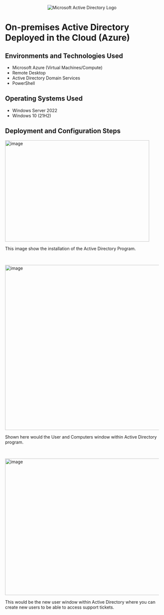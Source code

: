 <p align="center">
<img src="https://i.imgur.com/pU5A58S.png" alt="Microsoft Active Directory Logo"/>
</p>

<h1>On-premises Active Directory Deployed in the Cloud (Azure)</h1>

<h2>Environments and Technologies Used</h2>

- Microsoft Azure (Virtual Machines/Compute)
- Remote Desktop
- Active Directory Domain Services
- PowerShell

<h2>Operating Systems Used </h2>

- Windows Server 2022
- Windows 10 (21H2)

<h2>Deployment and Configuration Steps</h2>

<p>
<img width="472" height="331" alt="image" src="https://github.com/user-attachments/assets/e2f94636-f929-4c43-97b1-2fe7e902f2f4" />

</p>
<p>
This image show the installation of the Active Directory Program.
</p>
<br />

<p>
<img width="874" height="539" alt="image" src="https://github.com/user-attachments/assets/f467ad07-d5b2-4456-9f04-1ab93d39f9d4" />

</p>
<p>
Shown here would the User and Computers window within Active Directory program.
</p>
<br />

<p>
<img width="520" height="446" alt="image" src="https://github.com/user-attachments/assets/8ca09138-a7df-46f1-8c9a-e5968934f85e" />

</p>
<p>
This would be the new user window within Active Directory where you can create new users to be able to access support tickets.
</p>
<br />
